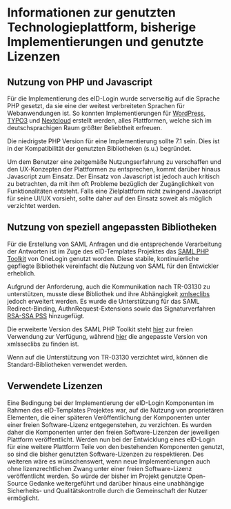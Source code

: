 # Informationen zur genutzten Technologieplattform, bisherige Implementierungen und genutzte Lizenzen

## Nutzung von PHP und Javascript

Für die Implementierung des eID-Login wurde serverseitig auf die Sprache PHP gesetzt, da sie eine der weitest verbreiteten Sprachen für Webanwendungen ist.
So konnten Implementierungen für [WordPress](https://github.com/eid-login/eid-login-wordpress), [TYPO3](https://github.com/eid-login/eid-login-typo3) und [Nextcloud](https://github.com/eid-login/eid-login-nextcloud) erstellt werden, alles Plattformen, welche sich im deutschsprachigen Raum größter Beliebtheit erfreuen.

Die niedrigste PHP Version für eine Implementierung sollte 7.1 sein.
Dies ist in der Kompatibilität der genutzten Bibliotheken (s.u.) begründet.

Um dem Benutzer eine zeitgemäße Nutzungserfahrung zu verschaffen und den UX-Konzepten der Plattformen zu entsprechen, kommt darüber hinaus Javascript zum Einsatz.
Der Einsatz von Javascript ist jedoch auch kritisch zu betrachten, da mit ihm oft Probleme bezüglich der Zugänglichkeit von Funktionalitäten entsteht.
Falls eine Zielplattform nicht zwingend Javascript für seine UI/UX vorsieht, sollte daher auf den Einsatz soweit als möglich verzichtet werden.

## Nutzung von speziell angepassten Bibliotheken

Für die Erstellung von SAML Anfragen und die entsprechende Verarbeitung der Antworten ist im Zuge des eID-Templates Projektes das [SAML PHP Toolkit](https://github.com/onelogin/php-saml) von OneLogin genutzt worden.
Diese stabile, kontinuierliche gepflegte Bibliothek vereinfacht die Nutzung von SAML für den Entwickler erheblich.

Aufgrund der Anforderung, auch die Kommunikation nach TR-03130 zu unterstützen, musste diese Bibliothek und ihre Abhängigkeit [xmlseclibs](https://github.com/robrichards/xmlseclibs/) jedoch erweitert werden.
Es wurde die Unterstützung für das SAML Redirect-Binding, AuthnRequest-Extensions sowie das Signaturverfahren [RSA-SSA PSS](https://datatracker.ietf.org/doc/html/rfc4056) hinzugefügt.

Die erweiterte Version des SAML PHP Toolkit steht [hier](https://github.com/eid-login/php-saml) zur freien Verwendung zur Verfügung, während [hier](https://github.com/eid-login/xmlseclibs) die angepasste Version von xmlsseclibs zu finden ist.

Wenn auf die Unterstützung von TR-03130 verzichtet wird, können die Standard-Bibliotheken verwendet werden.

## Verwendete Lizenzen

Eine Bedingung bei der Implementierung der eID-Login Komponenten im Rahmen des eID-Templates Projektes war, auf die Nutzung von proprietären Elementen, die einer späteren Veröffentlichung der Komponenten unter einer freien Software-Lizenz entgegenstehen, zu verzichten.
Es wurden daher die Komponenten unter den freien Software-Lizenzen der jeweiligen Plattform veröffentlicht.
Werden nun bei der Entwicklung eines eID-Login für eine weitere Plattform Teile von den bestehenden Komponenten genutzt, so sind die bisher genutzten Software-Lizenzen zu respektieren.
Des weiteren wäre es wünschenswert, wenn neue Implementierungen auch ohne lizenzrechtlichen Zwang unter einer freien Software-Lizenz veröffentlicht werden.
So würde der bisher im Projekt genutzte Open-Source Gedanke weitergeführt und darüber hinaus eine unabhängige Sicherheits- und Qualitätskontrolle durch die Gemeinschaft der Nutzer ermöglicht.
